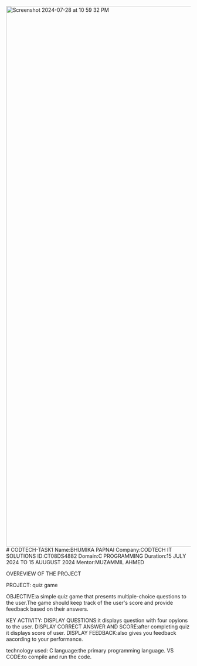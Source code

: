 <img width="1470" alt="Screenshot 2024-07-28 at 10 59 32 PM" src="https://github.com/user-attachments/assets/1855968a-652a-46b3-a661-c99f5e9758ab">
# CODTECH-TASK1
Name:BHUMIKA PAPNAI
Company:CODTECH IT SOLUTIONS
ID:CT08DS4882
Domain:C PROGRAMMING
Duration:15 JULY 2024 TO 15 AUUGUST 2024
Mentor:MUZAMMIL AHMED

OVEREVIEW OF THE PROJECT

PROJECT:  quiz game

OBJECTIVE:a simple quiz game that presents multiple-choice questions to the
user.The game should keep track of the user's score and provide feedback
based on their answers.

KEY ACTIVITY:
DISPLAY QUESTIONS:it displays question with four opyions to the user.
DISPLAY CORRECT ANSWER AND SCORE:after completing quiz it displays score of user.
DISPLAY FEEDBACK:also gives you feedback aacording to your performance.

technology used:
C language:the primary programming language.
VS CODE:to compile and run the code. 
